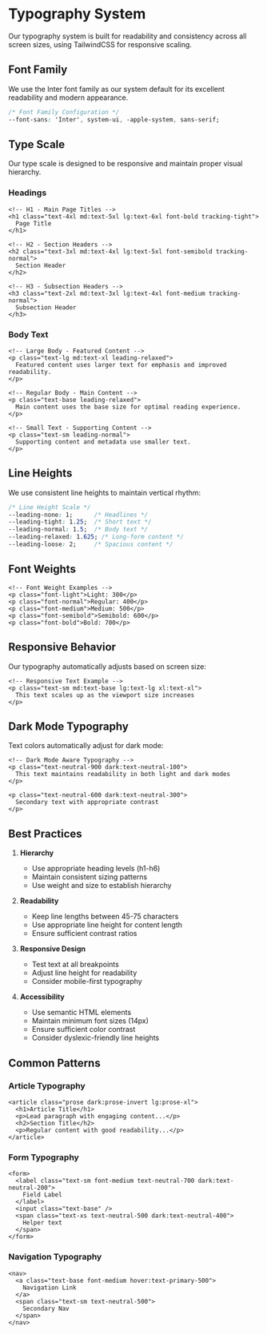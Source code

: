 # Typography System

Our typography system is built for readability and consistency across all screen sizes, using TailwindCSS for responsive scaling.

## Font Family

We use the Inter font family as our system default for its excellent readability and modern appearance.

```css
/* Font Family Configuration */
--font-sans: 'Inter', system-ui, -apple-system, sans-serif;
```

## Type Scale

Our type scale is designed to be responsive and maintain proper visual hierarchy.

### Headings

```vue
<!-- H1 - Main Page Titles -->
<h1 class="text-4xl md:text-5xl lg:text-6xl font-bold tracking-tight">
  Page Title
</h1>

<!-- H2 - Section Headers -->
<h2 class="text-3xl md:text-4xl lg:text-5xl font-semibold tracking-normal">
  Section Header
</h2>

<!-- H3 - Subsection Headers -->
<h3 class="text-2xl md:text-3xl lg:text-4xl font-medium tracking-normal">
  Subsection Header
</h3>
```

### Body Text

```vue
<!-- Large Body - Featured Content -->
<p class="text-lg md:text-xl leading-relaxed">
  Featured content uses larger text for emphasis and improved readability.
</p>

<!-- Regular Body - Main Content -->
<p class="text-base leading-relaxed">
  Main content uses the base size for optimal reading experience.
</p>

<!-- Small Text - Supporting Content -->
<p class="text-sm leading-normal">
  Supporting content and metadata use smaller text.
</p>
```

## Line Heights

We use consistent line heights to maintain vertical rhythm:

```css
/* Line Height Scale */
--leading-none: 1;      /* Headlines */
--leading-tight: 1.25;  /* Short text */
--leading-normal: 1.5;  /* Body text */
--leading-relaxed: 1.625; /* Long-form content */
--leading-loose: 2;     /* Spacious content */
```

## Font Weights

```vue
<!-- Font Weight Examples -->
<p class="font-light">Light: 300</p>
<p class="font-normal">Regular: 400</p>
<p class="font-medium">Medium: 500</p>
<p class="font-semibold">Semibold: 600</p>
<p class="font-bold">Bold: 700</p>
```

## Responsive Behavior

Our typography automatically adjusts based on screen size:

```vue
<!-- Responsive Text Example -->
<p class="text-sm md:text-base lg:text-lg xl:text-xl">
  This text scales up as the viewport size increases
</p>
```

## Dark Mode Typography

Text colors automatically adjust for dark mode:

```vue
<!-- Dark Mode Aware Typography -->
<p class="text-neutral-900 dark:text-neutral-100">
  This text maintains readability in both light and dark modes
</p>

<p class="text-neutral-600 dark:text-neutral-300">
  Secondary text with appropriate contrast
</p>
```

## Best Practices

1. **Hierarchy**
   - Use appropriate heading levels (h1-h6)
   - Maintain consistent sizing patterns
   - Use weight and size to establish hierarchy

2. **Readability**
   - Keep line lengths between 45-75 characters
   - Use appropriate line height for content length
   - Ensure sufficient contrast ratios

3. **Responsive Design**
   - Test text at all breakpoints
   - Adjust line height for readability
   - Consider mobile-first typography

4. **Accessibility**
   - Use semantic HTML elements
   - Maintain minimum font sizes (14px)
   - Ensure sufficient color contrast
   - Consider dyslexic-friendly line heights

## Common Patterns

### Article Typography

```vue
<article class="prose dark:prose-invert lg:prose-xl">
  <h1>Article Title</h1>
  <p>Lead paragraph with engaging content...</p>
  <h2>Section Title</h2>
  <p>Regular content with good readability...</p>
</article>
```

### Form Typography

```vue
<form>
  <label class="text-sm font-medium text-neutral-700 dark:text-neutral-200">
    Field Label
  </label>
  <input class="text-base" />
  <span class="text-xs text-neutral-500 dark:text-neutral-400">
    Helper text
  </span>
</form>
```

### Navigation Typography

```vue
<nav>
  <a class="text-base font-medium hover:text-primary-500">
    Navigation Link
  </a>
  <span class="text-sm text-neutral-500">
    Secondary Nav
  </span>
</nav>
